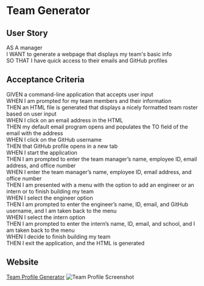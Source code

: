 # Team Generator

## User Story
AS A manager \
I WANT to generate a webpage that displays my team's basic info \
SO THAT I have quick access to their emails and GitHub profiles

## Acceptance Criteria 
GIVEN a command-line application that accepts user input \
WHEN I am prompted for my team members and their information \
THEN an HTML file is generated that displays a nicely formatted team roster based on user input \
WHEN I click on an email address in the HTML \
THEN my default email program opens and populates the TO field of the email with the address \
WHEN I click on the GitHub username \
THEN that GitHub profile opens in a new tab \
WHEN I start the application \
THEN I am prompted to enter the team manager’s name, employee ID, email address, and office number \
WHEN I enter the team manager’s name, employee ID, email address, and office number \
THEN I am presented with a menu with the option to add an engineer or an intern or to finish building my team \
WHEN I select the engineer option \
THEN I am prompted to enter the engineer’s name, ID, email, and GitHub username, and I am taken back to the menu \
WHEN I select the intern option \
THEN I am prompted to enter the intern’s name, ID, email, and school, and I am taken back to the menu \
WHEN I decide to finish building my team \
THEN I exit the application, and the HTML is generated

## Website
[Team Profile Generator](https://mschellberg.github.io/team-profile-generator/)
![Team Profile Screenshot](https://user-images.githubusercontent.com/71852138/107725341-047ac580-6cb4-11eb-9cc2-79f30260efd6.png)
